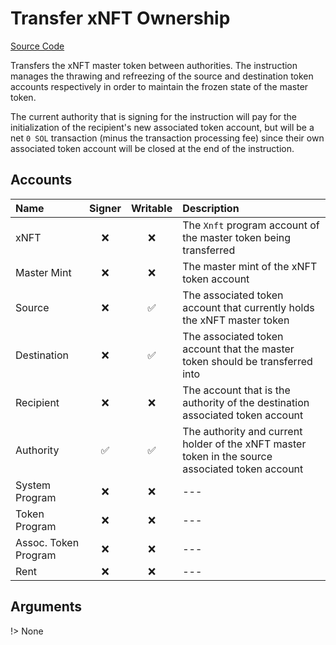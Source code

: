 # Transfer xNFT Ownership

[Source Code](https://github.com/coral-xyz/xnft/blob/master/programs/xnft/src/instructions/transfer.rs)

Transfers the xNFT master token between authorities. The instruction manages the thrawing and refreezing of the source and destination token accounts respectively in order to maintain the frozen state of the master token.

The current authority that is signing for the instruction will pay for the initialization of the recipient's new associated token account, but will be a net `0 SOL` transaction (minus the transaction processing fee) since their own associated token account will be closed at the end of the instruction.

## Accounts

| Name                 | Signer | Writable | Description                                                                                      |
| :------------------- | :----: | :------: | :----------------------------------------------------------------------------------------------- |
| xNFT                 |   ❌   |    ❌    | The `Xnft` program account of the master token being transferred                                 |
| Master Mint          |   ❌   |    ❌    | The master mint of the xNFT token account                                                        |
| Source               |   ❌   |    ✅    | The associated token account that currently holds the xNFT master token                          |
| Destination          |   ❌   |    ✅    | The associated token account that the master token should be transferred into                    |
| Recipient            |   ❌   |    ❌    | The account that is the authority of the destination associated token account                    |
| Authority            |   ✅   |    ✅    | The authority and current holder of the xNFT master token in the source associated token account |
| System Program       |   ❌   |    ❌    | ---                                                                                              |
| Token Program        |   ❌   |    ❌    | ---                                                                                              |
| Assoc. Token Program |   ❌   |    ❌    | ---                                                                                              |
| Rent                 |   ❌   |    ❌    | ---                                                                                              |

## Arguments

!> None
